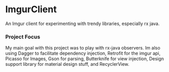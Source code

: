 # ImgurClient
An Imgur client for experimenting with trendy libraries, especially rx java.

### Project Focus
My main goal with this project was to play with rx-java observers.  Im also using Dagger to facilitate dependency injection, Retrofit for the imgur api, Picasso for Images, Gson for parsing, Butterknife for view injection, Design support library for material design stuff, and RecyclerView.
